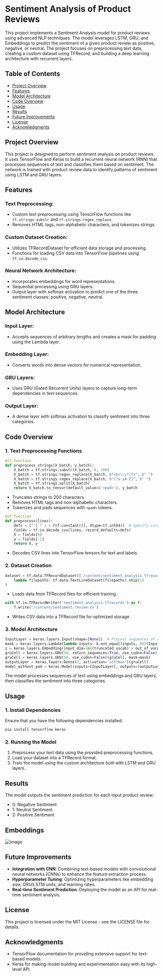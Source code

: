 # Sentiment Analysis of Product Reviews

This project implements a Sentiment Analysis model for product reviews using advanced NLP techniques. The model leverages LSTM, GRU, and Embeddings to predict the sentiment of a given product review as positive, negative, or neutral. The project focuses on preprocessing text data, creating a custom dataset using TFRecord, and building a deep learning architecture with recurrent layers.

## Table of Contents
- [Project Overview](#project-overview)
- [Features](#features)
- [Model Architecture](#model-architecture)
- [Code Overview](#code-overview)
- [Usage](#usage)
- [Results](#results)
- [Future Improvements](#future-improvements)
- [License](#license)
- [Acknowledgments](#acknowledgments)

## Project Overview

This project is designed to perform sentiment analysis on product reviews. It uses TensorFlow and Keras to build a recurrent neural network (RNN) that processes sequences of text and classifies them based on sentiment. The network is trained with product review data to identify patterns of sentiment using LSTM and GRU layers.

## Features

### Text Preprocessing:
- Custom text preprocessing using TensorFlow functions like `tf.strings.substr` and `tf.strings.regex_replace`.
- Removes HTML tags, non-alphabetic characters, and tokenizes strings.

### Custom Dataset Creation:
- Utilizes TFRecordDataset for efficient data storage and processing.
- Functions for loading CSV data into TensorFlow pipelines using `tf.io.decode_csv`.

### Neural Network Architecture:
- Incorporates embeddings for word representations.
- Sequential processing using GRU layers.
- Output layer with softmax activation to predict one of the three sentiment classes: positive, negative, neutral.

## Model Architecture

### Input Layer:
- Accepts sequences of arbitrary lengths and creates a mask for padding using the Lambda layer.

### Embedding Layer:
- Converts words into dense vectors for numerical representation.

### GRU Layers:
- Uses GRU (Gated Recurrent Units) layers to capture long-term dependencies in text sequences.

### Output Layer:
- A dense layer with softmax activation to classify sentiment into three categories.

## Code Overview

### 1. Text Preprocessing Functions

```python
@tf.function
def preprocess_strings(X_batch, y_batch):
    X_batch = tf.strings.substr(X_batch, 0, 200)
    X_batch = tf.strings.regex_replace(X_batch, b"<br\\s*/?>", b" ")
    X_batch = tf.strings.regex_replace(X_batch, b"[^a-zA-Z]", b" ")
    X_batch = tf.strings.split(X_batch)
    return X_batch.to_tensor(default_value=b'<pad>'), y_batch
```

- Truncates strings to 200 characters.
- Removes HTML tags and non-alphabetic characters.
- Tokenizes and pads sequences with `<pad>` tokens.

```python
@tf.function
def preprocess(lines):
    defs = [""] * 1 + [tf.constant([], dtype=tf.int64)]  # Specify column types
    fields = tf.io.decode_csv(lines, record_defaults=defs)
    X = fields[0]
    y = fields[-1]
    return X, y
```

- Decodes CSV lines into TensorFlow tensors for text and labels.

### 2. Dataset Creation

```python
dataset = tf.data.TFRecordDataset(['/content/sentiment_analysis.tfrecords']).interleave(
    lambda filepaths: tf.data.TextLineDataset(filepaths).skip(1)
)
```

- Loads data from TFRecord files for efficient training.

```python
with tf.io.TFRecordWriter('sentiment_analysis.tfrecords') as f:
    f.write('/content/sentiment_review.cv')
```

- Writes CSV data into a TFRecord file for optimized storage.

### 3. Model Architecture

```python
InputLayer = keras.layers.Input(shape=[None])  # Process sequences of arbitrary size
mask = keras.layers.Lambda(lambda inputs: k.not_equal(inputs, 0))(InputLayer)  # Mask padding
z = keras.layers.Embedding(input_dim=len(truncated_vocab) + out_of_vocabulary, output_dim=2)(InputLayer)
gruCell = keras.layers.GRU(50, return_sequences=True, use_cudnn=False)(z, mask=mask)
gruCell = keras.layers.GRU(50, use_cudnn=False)(gruCell, mask=mask)
outputLayer = keras.layers.Dense(3, activation='softmax')(gruCell)
model_without_pad = keras.Model(inputs=[InputLayer], outputs=[outputLayer])
```

The model processes sequences of text using embeddings and GRU layers, then classifies the sentiment into three categories.

## Usage

### 1. Install Dependencies

Ensure that you have the following dependencies installed:

```bash
pip install tensorflow keras
```

### 2. Running the Model

1. Preprocess your text data using the provided preprocessing functions.
2. Load your dataset into a TFRecord format.
3. Train the model using the custom architecture built with LSTM and GRU layers.

## Results

The model outputs the sentiment prediction for each input product review:

- 0: Negative Sentiment
- 1: Neutral Sentiment
- 2: Positive Sentiment

## Embeddings

![image](https://github.com/user-attachments/assets/b962af5c-675d-4f31-ae20-b678493d173d)


## Future Improvements

- **Integration with CNN**: Combining text-based models with convolutional neural networks (CNNs) to enhance the feature extraction process.
- **Hyperparameter Tuning**: Optimizing hyperparameters like embedding size, GRU/LSTM units, and learning rates.
- **Real-time Sentiment Prediction**: Deploying the model as an API for real-time sentiment analysis.

## License

This project is licensed under the MIT License - see the LICENSE file for details.

## Acknowledgments

- TensorFlow documentation for providing extensive support for text-based models.
- Keras for making model building and experimentation easy with its high-level API.
